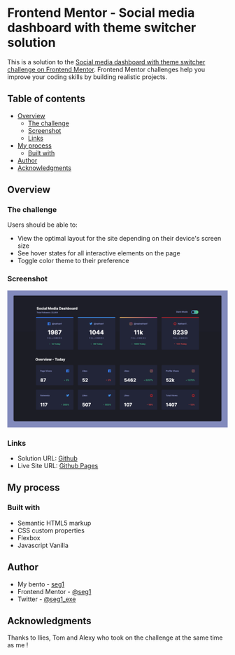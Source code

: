 # Frontend Mentor - Social media dashboard with theme switcher solution

This is a solution to the [Social media dashboard with theme switcher challenge on Frontend Mentor](https://www.frontendmentor.io/challenges/social-media-dashboard-with-theme-switcher-6oY8ozp_H). Frontend Mentor challenges help you improve your coding skills by building realistic projects. 

## Table of contents

- [Overview](#overview)
  - [The challenge](#the-challenge)
  - [Screenshot](#screenshot)
  - [Links](#links)
- [My process](#my-process)
  - [Built with](#built-with)
- [Author](#author)
- [Acknowledgments](#acknowledgments)

## Overview

### The challenge

Users should be able to:

- View the optimal layout for the site depending on their device's screen size
- See hover states for all interactive elements on the page
- Toggle color theme to their preference

### Screenshot

![](./screenshot.png)

### Links

- Solution URL: [Github](https://github.com/seg1-exe/social-media-dashboard)
- Live Site URL: [Github Pages](https://seg1-exe.github.io/social-media-dashboard/)

## My process

### Built with

- Semantic HTML5 markup
- CSS custom properties
- Flexbox
- Javascript Vanilla

## Author

- My bento - [seg1](https://bento.me/seg1)
- Frontend Mentor - [@seg1](https://www.frontendmentor.io/profile/Rutabagarre)
- Twitter - [@seg1_exe](https://twitter.com/seg1_exe)

## Acknowledgments

Thanks to Ilies, Tom and Alexy who took on the challenge at the same time as me !

